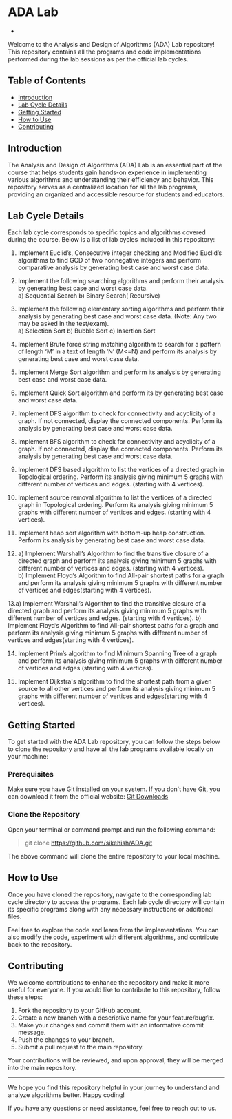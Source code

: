 # ADA Lab
-
Welcome to the Analysis and Design of Algorithms (ADA) Lab repository! This repository contains all the programs and code implementations performed during the lab sessions as per the official lab cycles.

## Table of Contents

- [Introduction](#introduction)
- [Lab Cycle Details](#lab-cycle-details)
- [Getting Started](#getting-started)
- [How to Use](#how-to-use)
- [Contributing](#contributing)

## Introduction

The Analysis and Design of Algorithms (ADA) Lab is an essential part of the course that helps students gain hands-on experience in implementing various algorithms and understanding their efficiency and behavior. This repository serves as a centralized location for all the lab programs, providing an organized and accessible resource for students and educators.

## Lab Cycle Details

Each lab cycle corresponds to specific topics and algorithms covered during the course. Below is a list of lab cycles included in this repository:

1. Implement Euclid’s, Consecutive integer checking and Modified Euclid’s algorithms 
to find GCD of two nonnegative integers and perform comparative analysis by 
generating best case and worst case data.<br>

2. Implement the following searching algorithms and perform their analysis by 
generating best case and worst case data.<br>
a) Sequential Search
b) Binary Search( Recursive) <br>

3. Implement the following elementary sorting algorithms and perform their analysis by 
generating best case and worst case data. (Note: Any two may be asked in the 
test/exam).<br>
a) Selection Sort b) Bubble Sort c) Insertion Sort<br>

4. Implement Brute force string matching algorithm to search for a pattern of length ‘M’ 
in a text of length ‘N’ (M<=N) and perform its analysis by generating best case and 
worst case data.<br>

5. Implement Merge Sort algorithm and perform its analysis by generating best case and 
worst case data.<br>

6. Implement Quick Sort algorithm and perform its by generating best case and worst
case data.<br>

7. Implement DFS algorithm to check for connectivity and acyclicity of a graph. If not 
connected, display the connected components. Perform its analysis by generating best 
case and worst case data.<br>

8. Implement BFS algorithm to check for connectivity and acyclicity of a graph. If not 
connected, display the connected components. Perform its analysis by generating best 
case and worst case data.<br>

9. Implement DFS based algorithm to list the vertices of a directed graph in Topological 
ordering. Perform its analysis giving minimum 5 graphs with different number of 
vertices and edges. (starting with 4 vertices).<br>

10. Implement source removal algorithm to list the vertices of a directed graph in 
Topological ordering. Perform its analysis giving minimum 5 graphs with different 
number of vertices and edges. (starting with 4 vertices).<br>

11. Implement heap sort algorithm with bottom-up heap construction. Perform its 
analysis by generating best case and worst case data.<br>

12. a) Implement Warshall’s Algorithm to find the transitive closure of a directed graph 
and perform its analysis giving minimum 5 graphs with different number of vertices 
and edges. (starting with 4 vertices).<br>
b) Implement Floyd’s Algorithm to find All-pair shortest paths for a graph and 
perform its analysis giving minimum 5 graphs with different number of vertices and 
edges(starting with 4 vertices).<br>

13.a) Implement Warshall’s Algorithm to find the transitive closure of a directed graph 
and perform its analysis giving minimum 5 graphs with different number of vertices 
and edges. (starting with 4 vertices).
b) Implement Floyd’s Algorithm to find All-pair shortest paths for a graph and 
perform its analysis giving minimum 5 graphs with different number of vertices and 
edges(starting with 4 vertices).<br>

14. Implement Prim’s algorithm to find Minimum Spanning Tree of a graph and perform 
its analysis giving minimum 5 graphs with different number of vertices and edges
(starting with 4 vertices).<br>

15. Implement Dijkstra's algorithm to find the shortest path from a given source to all 
other vertices and perform its analysis giving minimum 5 graphs with different 
number of vertices and edges(starting with 4 vertices).<br>

## Getting Started

To get started with the ADA Lab repository, you can follow the steps below to clone the repository and have all the lab programs available locally on your machine:

### Prerequisites

Make sure you have Git installed on your system. If you don't have Git, you can download it from the official website: [Git Downloads](https://git-scm.com/downloads)

### Clone the Repository

Open your terminal or command prompt and run the following command:

> git clone https://github.com/sikehish/ADA.git

The above command will clone the entire repository to your local machine.

## How to Use

Once you have cloned the repository, navigate to the corresponding lab cycle directory to access the programs. Each lab cycle directory will contain its specific programs along with any necessary instructions or additional files.

Feel free to explore the code and learn from the implementations. You can also modify the code, experiment with different algorithms, and contribute back to the repository.

## Contributing

We welcome contributions to enhance the repository and make it more useful for everyone. If you would like to contribute to this repository, follow these steps:

1. Fork the repository to your GitHub account.
2. Create a new branch with a descriptive name for your feature/bugfix.
3. Make your changes and commit them with an informative commit message.
4. Push the changes to your branch.
5. Submit a pull request to the main repository.

Your contributions will be reviewed, and upon approval, they will be merged into the main repository.

---

We hope you find this repository helpful in your journey to understand and analyze algorithms better. Happy coding!

If you have any questions or need assistance, feel free to reach out to us.
